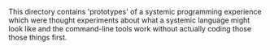 This directory contains 'prototypes' of a systemic programming experience which
were thought experiments about what a systemic language might look like and
the command-line tools work without actually coding those those things first.

